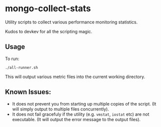 # mongo-collect-stats
Utility scripts to collect various performance monitoring statistics.

Kudos to devkev for all the scripting magic.

## Usage

To run:

```
./all-runner.sh
```

This will output various metric files into the current working directory.

## Known Issues:
* It does not prevent you from starting up multiple copies of the script. (It will simply output to multiple files concurrently).
* It does not fail gracefuly if the utility (e.g. `vmstat`, `iostat` etc) are not executable. (It will output the error message to the output files).
